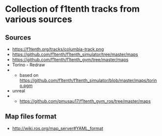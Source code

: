 # Collection of f1tenth tracks from various sources

## Sources
* https://f1tenth.org/tracks/columbia-track.png
* https://github.com/f1tenth/f1tenth_simulator/tree/master/maps
* https://github.com/f1tenth/f1tenth_gym/tree/master/maps
* Torino - Redraw
* * based on https://github.com/f1tenth/f1tenth_simulator/blob/master/maps/torino.pgm
* unreal
* * https://github.com/pmusau17/f1tenth_gym_ros/tree/master/maps

## Map files format
* http://wiki.ros.org/map_server#YAML_format

